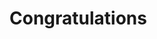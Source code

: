 <h1>Congratulations</h1>
<style type='text/css'>
     .embeddedServiceHelpButton{
           .embeddedServiceHelpButton .helpButton .uiButton{
            background-color:#fa6400;
            font-family:"Arial",sans-serif;
            border-radius:23px;
            min-width:10em;
            max-width:10em
            }
            .embeddedServiceHelpButton .embeddedServiceIcon{
            display:none!important;
            }
            .helpButtonLabel .message{
            background-color: #fa6400;
            border: none;
            color: white;
            font-weight: bold;
            font-size: 12px;
            }
</style>
<script type='text/javascript' src='https://service.force.com/embeddedservice/5.0/esw.min.js'></script>
<script type='text/javascript'>
    var initESW = function(gslbBaseURL) {
        embedded_svc.settings.displayHelpButton = true; //Or false
        embedded_svc.settings.language = ''; //For example, enter 'en' or 'en-US'

        embedded_svc.settings.defaultMinimizedText = 'Chat'; //(Defaults to Chat with an Expert)
        //embedded_svc.settings.disabledMinimizedText = '...'; //(Defaults to Agent Offline)

        //embedded_svc.settings.loadingText = ''; //(Defaults to Loading)
        //embedded_svc.settings.storageDomain = 'yourdomain.com'; //(Sets the domain for your deployment so that visitors can navigate subdomains during a chat session)

        // Settings for Chat
        //embedded_svc.settings.directToButtonRouting = function(prechatFormData) {
            // Dynamically changes the button ID based on what the visitor enters in the pre-chat form.
            // Returns a valid button ID.
        //};
        //embedded_svc.settings.prepopulatedPrechatFields = {}; //Sets the auto-population of pre-chat form fields
        //embedded_svc.settings.fallbackRouting = []; //An array of button IDs, user IDs, or userId_buttonId
        //embedded_svc.settings.offlineSupportMinimizedText = '...'; //(Defaults to Contact Us)
        embedded_svc.settings.chatbotAvatarImgURL = "https://duroflexpvtltd--c.vf.force.com/resource/1710767593000/Chat_Logo?";
        embedded_svc.settings.enabledFeatures = ['LiveAgent'];
        embedded_svc.settings.entryFeature = 'LiveAgent';
        embedded_svc.settings.extraPrechatFormDetails = [{
  "label":"First Name", 
  "transcriptFields": ["First_Name__c"]
},{
  "label":"Last Name", 
  "transcriptFields": ["Last_Name__c"]
},{
  "label":"Phone", 
  "transcriptFields": ["Customer_Mobile_Number__c"]
}
,{
  "label":"Customer Email", 
  "transcriptFields": ["Customer_Email__c"]
}
,{
  "label":"Subject", 
  "transcriptFields": ["Issue__c"]
}
];

        embedded_svc.init(
            'https://duroflexpvtltd.my.salesforce.com',
            'https://duroflexpvtltd.my.site.com/',
            gslbBaseURL,
            '00D2w00000MhMkY',
            'WhatsappBot_Deployment',
            {
                baseLiveAgentContentURL: 'https://c.la2-c2-ukb.salesforceliveagent.com/content',
                deploymentId: '5722w000000ZLJl',
                buttonId: '5732w000000DR5T',
                baseLiveAgentURL: 'https://d.la2-c2-ukb.salesforceliveagent.com/chat',
                eswLiveAgentDevName: 'EmbeddedServiceLiveAgent_Parent04I2w0000008ioNEAQ_18ba3a93ef5',
                isOfflineSupportEnabled: false
            }
        );
    };

    if (!window.embedded_svc) {
        var s = document.createElement('script');
        s.setAttribute('src', 'https://duroflexpvtltd.my.salesforce.com/embeddedservice/5.0/esw.min.js');
        s.onload = function() {
            initESW(null);
        };
        document.body.appendChild(s);
    } else {
        initESW('https://service.force.com');
    }
</script>
